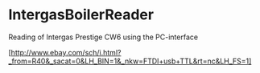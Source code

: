 # IntergasBoilerReader
Reading of Intergas Prestige CW6 using the PC-interface

[http://www.ebay.com/sch/i.html?_from=R40&_sacat=0&LH_BIN=1&_nkw=FTDI+usb+TTL&rt=nc&LH_FS=1]
